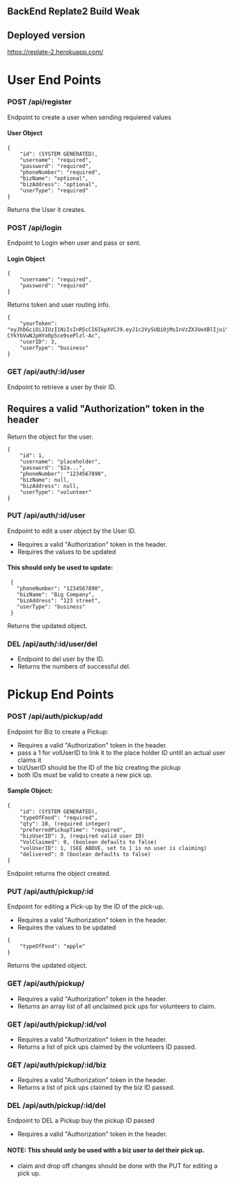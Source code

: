 ## BackEnd Replate2 Build Weak

## Deployed version
https://replate-2.herokuapp.com/

# User End Points
### POST /api/register
Endpoint to create a user when sending requiered values
#### User Object
```
{
    "id": (SYSTEM GENERATED),
    "username": "required",
    "password": "required",
    "phoneNumber": "required",
    "bizName": "optional",
    "bizAddress": "optional",
    "userType": "required"
}
```
Returns the User it creates.

### POST /api/login
Endpoint to Login when user and pass or sent.
#### Login Object
```
{
	"username": "required",
	"password": "required"
}
```
Returns token and user routing info.
```
{
    "yourToken": "eyJhbGciOiJIUzI1NiIsInR5cCI6IkpXVCJ9.eyJ1c2VySUQiOjMsInVzZXJUeXBlIjoiYnVzaW5lc3MiLCJpYXQiOjE1ODA4MzQxNjMsImV4cCI6MTU4MDkyMDU2M30.ZwNf0eyHpEu5T5-CYkYbVwNJpHYo0p5ce9sePlzl-Ac",
    "userID": 3,
    "userType": "business"
}
```

### GET /api/auth/:id/user
Endpoint to retrieve a user by their ID.
## Requires a valid "Authorization" token in the header
Return the object for the user.
```
{
    "id": 1,
    "username": "placeholder",
    "password": "$2a...",
    "phoneNumber": "1234567890",
    "bizName": null,
    "bizAddress": null,
    "userType": "volunteer"
}
```

### PUT /api/auth/:id/user
Endpoint to edit a user object by the User ID.
* Requires a valid "Authorization" token in the header.
* Requires the values to be updated
#### This should only be used to update:
```
 {
   "phoneNumber": "1234567890",
   "bizName": "Big Company",
   "bizAddress": "123 street",
   "userType": "business"
 }
```
Returns the updated object.

### DEL /api/auth/:id/user/del
* Endpoint to del user by the ID.
* Returns the numbers of successful del.



# Pickup End Points
### POST /api/auth/pickup/add
Endpoint for Biz to create a Pickup:
* Requires a valid "Authorization" token in the header.
* pass a 1 for volUserID to link it to the place holder ID untill an actual user claims it
* bizUserID should be the ID of the biz creating the pickup
* both IDs must be valid to create a new pick up.
#### Sample Object:
```
{
    "id": (SYSTEM GENERATED),
    "typeOfFood": "required",
    "qty": 10, (required integer)
    "preferredPickupTime": "required",
    "bizUserID": 3, (required valid user ID)
    "VolClaimed": 0, (boolean defaults to false)
    "volUserID": 1, (SEE ABOVE, set to 1 is no user is claiming)
    "delivered": 0 (boolean defaults to false)
}
```
Endpoint returns the object created.

### PUT /api/auth/pickup/:id
Endpoint for editing a Pick-up by the ID of the pick-up.
* Requires a valid "Authorization" token in the header.
* Requires the values to be updated
```
{
	"typeOfFood": "apple"
}
```
Returns the updated object.

### GET /api/auth/pickup/
* Requires a valid "Authorization" token in the header.
* Returns an  array list of all unclaimed pick ups for volunteers to claim.

### GET /api/auth/pickup/:id/vol
* Requires a valid "Authorization" token in the header.
* Returns a list of pick ups claimed by the volunteers ID passed.

### GET /api/auth/pickup/:id/biz
* Requires a valid "Authorization" token in the header.
* Returns a list of pick ups claimed by the biz ID passed.

### DEL /api/auth/pickup/:id/del
Endpoint to DEL a Pickup buy the pickup ID passed
* Requires a valid "Authorization" token in the header.
#### NOTE: This should only be used with a biz user to del their pick up.
* claim and drop off changes should be done with the PUT for editing a pick up.

